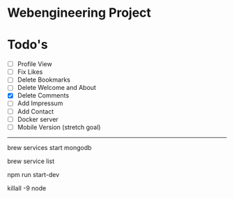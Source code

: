 # Webengineering Project

# Todo's

* [ ] Profile View
* [ ] Fix Likes
* [ ] Delete Bookmarks
* [ ] Delete Welcome and About
* [x] Delete Comments
* [ ] Add Impressum
* [ ] Add Contact
* [ ] Docker server
* [ ] Mobile Version (stretch goal)

---

brew services start mongodb

brew service list

npm run start-dev

killall -9 node
